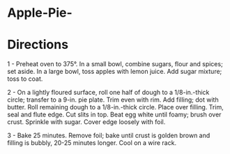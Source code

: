 # Apple-Pie-


# Directions
1 - Preheat oven to 375°. In a small bowl, combine sugars, flour and spices; set aside. In a large bowl, toss apples with lemon juice. 
Add sugar mixture; toss to coat.

2 - On a lightly floured surface, roll one half of dough to a 1/8-in.-thick circle; transfer to a 9-in. pie plate. Trim even with rim.
Add filling; dot with butter. Roll remaining dough to a 1/8-in.-thick circle. Place over filling. Trim, seal and flute edge. Cut slits in top. 
Beat egg white until foamy; brush over crust. Sprinkle with sugar. Cover edge loosely with foil.

3 - Bake 25 minutes. Remove foil; bake until crust is golden brown and filling is bubbly, 20-25 minutes longer. Cool on a wire rack.
